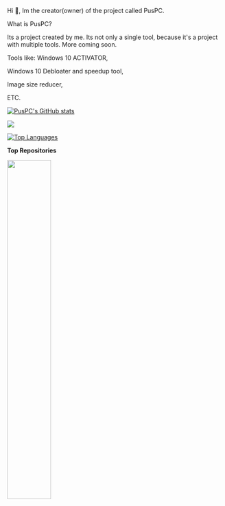 <p>Hi 👋, Im the creator(owner) of the project called PusPC.</p>

<p>What is PusPC?</p>

<p>Its a project created by me. Its not only a single tool, because it's a project with multiple tools. More coming soon.</p>

<p>Tools like: Windows 10 ACTIVATOR,</p>
<p>Windows 10 Debloater and speedup tool,</p>
<p>Image size reducer,</p>
<p>ETC.</p>
<p></p>
<a href="http://www.github.com/PusPC"><img src="https://github-readme-stats.vercel.app/api?username=PusPC&show_icons=true&hide=&count_private=true&title_color=0891b2&text_color=ffffff&icon_color=0891b2&bg_color=1c1917&hide_border=true&show_icons=true" alt="PusPC's GitHub stats" /></a>

<a href="http://www.github.com/PusPC"><img src="https://github-readme-streak-stats.herokuapp.com/?user=PusPC&stroke=ffffff&background=1c1917&ring=0891b2&fire=0891b2&currStreakNum=ffffff&currStreakLabel=0891b2&sideNums=ffffff&sideLabels=ffffff&dates=ffffff&hide_border=true" /></a>

<a href="https://github.com/PusPC" align="left"><img src="https://github-readme-stats.vercel.app/api/top-langs/?username=PusPC&langs_count=10&title_color=0891b2&text_color=ffffff&icon_color=0891b2&bg_color=1c1917&hide_border=true&locale=en&custom_title=Top%20%Languages" alt="Top Languages" /></a>

<b>Top Repositories</b>

<div width="100%" align="center"><a href="https://github.com/PusPC/Pus" align="left"><img align="left" width="45%" src="https://github-readme-stats.vercel.app/api/pin/?username=PusPC&repo=Pus&title_color=0891b2&text_color=ffffff&icon_color=0891b2&bg_color=1c1917&hide_border=true&locale=en" /></a></div><br /><br /><br /><br /><br /><br /><br />
<!--
**PusPC/PusPC** is a ✨ _special_ ✨ repository because its `README.md` (this file) appears on your GitHub profile.

Here are some ideas to get you started:

- 🔭 I’m currently working on ...
- 🌱 I’m currently learning ...
- 👯 I’m looking to collaborate on ...
- 🤔 I’m looking for help with ...
- 💬 Ask me about ...
- 📫 How to reach me: ...
- 😄 Pronouns: ...
- ⚡ Fun fact: ...
-->
